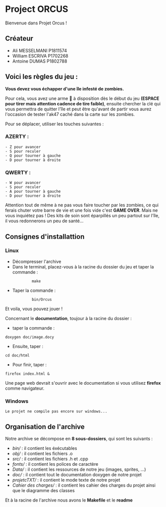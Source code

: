 # Project ORCUS

Bienvenue dans Projet Orcus ! 

## Créateur ##

- Ali MESSELMANI P1811574
- William ESCRIVA P1702268
- Antoine DUMAS P1802788

## Voici les règles du jeu : 

**Vous devez vous échapper d'une île infesté de zombies.** 

Pour cela, vous avez une arme :gun: à disposition dès le début du jeu **(ESPACE pour tirer mais attention cadence de tire faible)**, 
ensuite chercher la clé qui vous permettra de quitter l'île et peut être qu'avant de partir vous aurez l'occasion de tester l'ak47 caché dans la carte sur les zombies. 

Pour se déplacer, utiliser les touches suivantes : 
  ### AZERTY :
    - Z pour avancer 
    - S pour reculer 
    - Q pour tourner à gauche 
    - D pour tourner à droite 

  ### QWERTY :
    - W pour avancer 
    - S pour reculer 
    - A pour tourner à gauche 
    - D pour tourner à droite 

Attention tout de même à ne pas vous faire toucher par les zombies, ce qui ferais chuter votre barre de vie et une fois vide c'est **GAME OVER**. Mais ne vous inquiétez pas !
Des kits de soin sont éparpillés un peu partout sur l'île, il vous redonnerons un peu de santé... 

## Consignes d'installattion ## 

 ### Linux ###

* Décompresser l'archive
* Dans le terminal, placez-vous à la racine du dossier du jeu et taper la commande : 
```
            make 
```
* Taper la commande : 
``` 
            bin/Orcus 
```
Et voila, vous pouvez jouer !

Concernant le **documentation**, toujour à la racine du dossier :
* taper la commande :
```
doxygen doc/image.docy
```
* Ensuite, taper :
```
cd doc/html 
```
* Pour finir, taper :
```
firefox index.html &
```
Une page web devrait s'ouvrir avec le documentation si vous utilisez **firefox** comme navigateur.

 ### Windows ###

    Le projet ne compile pas encore sur windows...

## Organisation de l'archive ##

Notre archive se décompose en **8 sous-dossiers**, qui sont les suivants : 

- *bin/* : il contient les éxécutables
- *obj/* : il contient les fichiers .o 
- *src/* :  il contient les fichiers .h et .cpp 
- *fonts/* : il contient les polices de caractère
- *Data/* : il contient les ressources de notre jeu (images, sprites, ...)
- *doc/* : il contient tout le documentation doxygen de notre projet
- *projetcTXT/* : il contient le mode texte de notre projet
- *Cahier des charges/* : il contient les cahier des charges du projet ainsi que le diagramme des classes

Et à la racine de l'archive nous avons le **Makefile** et le **readme**   
